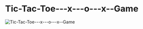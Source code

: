 # Tic-Tac-Toe---x---o---x--Game
![Tic-Tac-Toe---x---o---x--Game](https://github.com/DenizCintas/Tic-Tac-Toe---x---o---x--Game/assets/105287082/6aa35d91-0e39-49a4-acb9-616c49b6e9a4)
